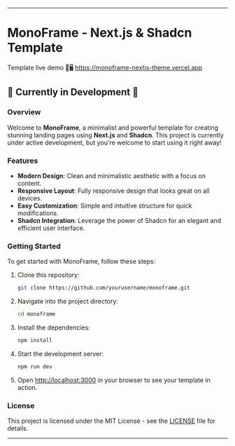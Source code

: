 
---

# MonoFrame - Next.js & Shadcn Template

Template live demo 🔗🖥️
https://monoframe-nextjs-theme.vercel.app


## 🚧 Currently in Development 🚧

### Overview

Welcome to **MonoFrame**, a minimalist and powerful template for creating stunning landing pages using **Next.js** and **Shadcn**. This project is currently under active development, but you're welcome to start using it right away!

### Features

- **Modern Design**: Clean and minimalistic aesthetic with a focus on content.
- **Responsive Layout**: Fully responsive design that looks great on all devices.
- **Easy Customization**: Simple and intuitive structure for quick modifications.
- **Shadcn Integration**: Leverage the power of Shadcn for an elegant and efficient user interface.

### Getting Started

To get started with MonoFrame, follow these steps:

1. Clone this repository:
    ```bash
    git clone https://github.com/yourusername/monoframe.git
    ```
2. Navigate into the project directory:
    ```bash
    cd monoframe
    ```
3. Install the dependencies:
    ```bash
    npm install
    ```
4. Start the development server:
    ```bash
    npm run dev
    ```
5. Open [http://localhost:3000](http://localhost:3000) in your browser to see your template in action.

### License

This project is licensed under the MIT License - see the [LICENSE](LICENSE) file for details.

---